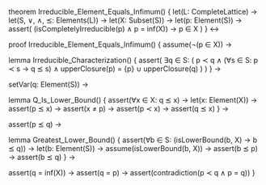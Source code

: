 theorem Irreducible_Element_Equals_Infimum() {
  let(L: CompleteLattice) →
  let(S, ∨, ∧, ⪯: Elements(L)) →
  let(X: Subset(S)) →
  let(p: Element(S)) →
  assert(
    (isCompletelyIrreducible(p) ∧ p = inf(X)) → p ∈ X
  )
} ↔

proof Irreducible_Element_Equals_Infimum() {
  assume(¬(p ∈ X)) →
  
  lemma Irreducible_Characterization() {
    assert(
      ∃q ∈ S: (
        p ≺ q ∧
        (∀s ∈ S: p ≺ s → q ⪯ s) ∧
        upperClosure(p) = {p} ∪ upperClosure(q)
      )
    )
  } →

  setVar(q: Element(S)) →
  
  lemma Q_Is_Lower_Bound() {
    assert(∀x ∈ X: q ⪯ x) →
    let(x: Element(X)) →
    assert(p ⪯ x) →
    assert(x ≠ p) →
    assert(p ≺ x) →
    assert(q ⪯ x)
  } →

  assert(p ⪯ q) →
  
  lemma Greatest_Lower_Bound() {
    assert(∀b ∈ S: (isLowerBound(b, X) → b ⪯ q)) →
    let(b: Element(S)) →
    assume(isLowerBound(b, X)) →
    assert(b ⪯ p) →
    assert(b ⪯ q)
  } →

  assert(q = inf(X)) →
  assert(q = p) →
  assert(contradiction(p ≺ q ∧ p = q))
}